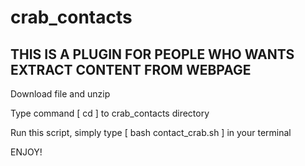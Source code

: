 # crab_contacts
## THIS IS A PLUGIN FOR PEOPLE WHO WANTS EXTRACT CONTENT FROM WEBPAGE

Download file and unzip

Type command [ cd ] to crab_contacts directory

Run this script, simply type [ bash contact_crab.sh ] in your terminal

ENJOY!

